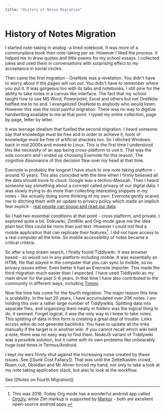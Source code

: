 ```yaml
---
title: "History of Notes Migration"
---
```


# History of Notes Migration

I started note-taking in analog -a lined notebook. It was more of a commonplace book than note-taking per se. However I liked the process. It helped me to draw quotes and little poems for my school essays. I collected jokes and used them in conversations with surprising effect to my acceptance in social circles.

Then came the first migration - OneNote was a revelation. You didn't have to worry about if the pages will run out. You didn't have to remember where you put it. It was gorgeous too with its tabs and notebooks. I still pine for the ability to take notes in a canvas like interface. The fact that my school taught how to use MS Word, Powerpoint, Excel and others but not OneNote baffled me to no end. I evangelized OneNote to anybody who would listen. However this was the most painful migration. There was no way to digitize handwriting available to me at that point. I typed my entire collection, page by page, letter by letter.

It was teenage idealism that fuelled the second migration. I heard someone say that knowledge must be free and in order to achieve it, tools of knowledge must be free of artificial shackles too. So I ditched Windows back in mid 2000s and moved to Linux. This is the first time I understood this like necessity of an app being cross-platform to use it. That was the sole concern and I ended up choosing Evernote for this reason. The cognitive dissonance of this decision flew over my head at that time.

Evernote is probably the longest I have stuck to one note taking platform - around 10 years. This also coincided with the time when I firmly believed all the data should move to cloud. Google was a techno-Messiah. Then I heard someone say something about a concept called privacy of our digital data. I was slowly trying to do more than collecting interesting snippets in my notes - like actually doing some thinking of my own. Evernote gently scared me to ditching them with an update to privacy policy which made an implicit fear explicit - [real people can snoop and read our data][1].

So I had two essential conditions at that point - cross platform, and private. I explored quite a bit. Dokuwiki, ZimWiki and Org-mode gave me the idea plain text files could be more than just text. However I could not find a mobile application that can replicate their features[^1]. I did not have access to a real computer all the time. So mobile accessibility of notes became a critical criteria.

So after a long drawn search, I finally found Tiddlywiki. It was browser based - so would run in any platform including mobile. It was essentially an HTML file that stayed in the computer that you can sync to mobile, so no privacy issues either. Even better it had an Evernote importer. This made the third migration much easier than I expected. I have used Tiddlywiki as my main driver for the past 5-6 years. In that time I have also contributed to the community in different ways, including [Timimi][2].

Now the time has come for the fourth migration. The major reason this time is scalability. In the last 20 years, I have accumulated over 33K notes. I am holding this over a rather large number of Tiddlywikis. Splitting data into separate files, and organizing them neatly in folders was the logical thing to do, it seemed. Forget logical, it was the only way to I knew to take notes. This splitting of data in this form is creating a great deal of trouble. Links across wikis do not generate backlinks. You have to update all the links manually if the target is in another wiki. If you cannot recall which wiki held a note, there was no easy way to find them. NodeJS variant of Tiddlywiki was a possible solution, but it came with its own problems like unbearably huge load times in Termux/Android.

I kept my ears firmly shut against the increasing noise created by these issues. See [[Sunk Cost Fallacy]]. That was until the Zettelkasten crowd, Roam cult, Obsidian and Mr Ahren forced my hand, not only to take a look at my note taking application stack, but also to look at the workflow.

See [[Notes on Fourth Migration]]

[1]: https://techcrunch.com/2016/12/14/evernotes-new-privacy-policy-allows-employees-to-read-your-notes/
[2]: https://ibnishak.github.io/Timimi/

[^1]: This was 2016. Today Org mode has a wonderful android app called [Orgzly](http://www.orgzly.com/), while Zim markup is supported by [Markor](https://play.google.com/store/apps/details?id=net.gsantner.markor) - both are excellent open-source android apps.
